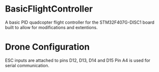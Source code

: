 # BasicFlightController
A basic PID quadcopter flight controller for the STM32F407G-DISC1 board built to allow for modifications and extentions.

# Drone Configuration
ESC inputs are attached to pins D12, D13, D14 and D15
Pin A4 is used for serial communication.